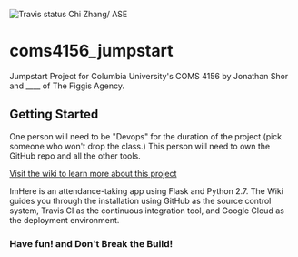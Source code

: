 ![Travis status](https://travis-ci.org/TheFiggisAgency/placeholder_here.svg?branch=master)
Chi Zhang/ ASE
# coms4156_jumpstart
Jumpstart Project for Columbia University's COMS 4156 by Jonathan Shor and ____ of The Figgis Agency.

## Getting Started
One person will need to be "Devops" for the duration of the project (pick someone who won't drop the class.)  This person will need to own the GitHub repo and all the other tools.

[Visit the wiki to learn more about this project](../../wiki/)

ImHere is an attendance-taking app using Flask and Python 2.7.  The Wiki guides you through the installation using GitHub as the source control system, Travis CI as the continuous integration tool, and Google Cloud as the deployment environment.


### Have fun! and Don't Break the Build!

